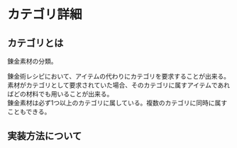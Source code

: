 # カテゴリ詳細

## カテゴリとは
錬金素材の分類。  

錬金術レシピにおいて、アイテムの代わりにカテゴリを要求することが出来る。  
素材がカテゴリとして要求されていた場合、そのカテゴリに属すアイテムであればどの材料でも用いることが出来る。  
錬金素材は必ず1つ以上のカテゴリに属している。複数のカテゴリに同時に属すこともできる。

## 実装方法について
